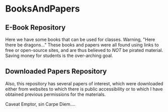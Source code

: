 # BooksAndPapers
## E-Book Repository
Here we have some books that can be used for classes.
Warning, "Here there be dragons..."
These books and papers were all found using links to free or open-source sites,
and are thus believed to *NOT* be pirated material.
Saving money for students is the over-arching goal.

## Downloaded Papers Repository
Also, this repository has several papers of interest,
which were downloaded either from websites to which there
is public accessibility or to which I have obtained previous
permissions for the materials.

Caveat Emptor, sin Carpe Diem....
